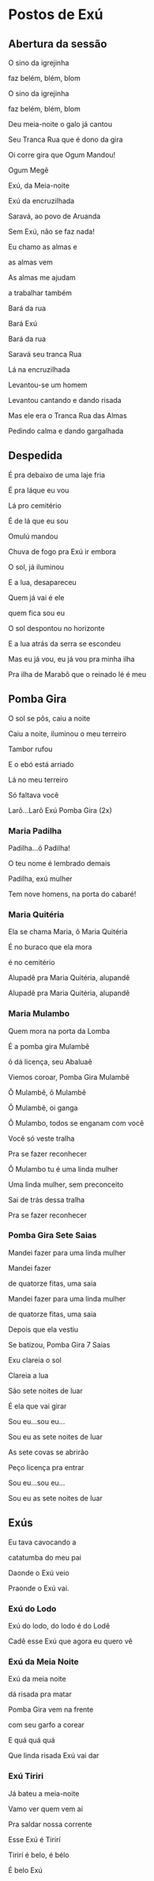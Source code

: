 Postos de Exú
===================

Abertura da sessão
-------------------

O sino da igrejinha

faz belém, blém, blom

O sino da igrejinha

faz belém, blém, blom

Deu meia-noite o galo já cantou

Seu Tranca Rua que é dono da gira

Oi corre gira que Ogum Mandou!

Ogum Megê

Exú, da Meia-noite

Exú da encruzilhada

Saravá, ao povo de Aruanda

Sem Exú, não se faz nada!

Eu chamo as almas e

as almas vem

As almas me ajudam

a trabalhar também

Bará da rua

Bará Exú

Bará da rua

Saravá seu tranca Rua

Lá na encruzilhada

Levantou-se um homem

Levantou cantando e dando risada

Mas ele era o Tranca Rua das Almas

Pedindo calma e dando gargalhada


Despedida
---

É pra debaixo de uma laje fria

É pra láque eu vou

Lá pro cemitério

É de lá que eu sou

Omulú mandou

Chuva de fogo pra Exú ir embora

O sol, já iluminou

E a lua, desapareceu

Quem já vai é ele

quem fica sou eu

O sol despontou no horizonte

E a lua atrás da serra se escondeu

Mas eu já vou, eu já vou pra minha ilha

Pra ilha de Marabô que o reinado lé é meu

Pomba Gira
---

O sol se pôs, caiu a noite

Caiu a noite, iluminou o meu terreiro

Tambor rufou

E o ebó está arriado

Lá no meu terreiro

Só faltava você

Larô...Larô Exú Pomba Gira (2x)

### Maria Padilha

Padilha...ô Padilha!

O teu nome é lembrado demais

Padilha, exú mulher

Tem nove homens, na porta do cabaré!

### Maria Quitéria

Ela se chama Maria, ô Maria Quitéria

É no buraco que ela mora

é no cemitério

Alupadê pra Maria Quitéria, alupandê

Alupadê pra Maria Quitéria, alupandê

### Maria Mulambo

Quem mora na porta da Lomba

É a pomba gira Mulambê

ô dá licença, seu Abaluaê

Viemos coroar, Pomba Gira Mulambê

Ô Mulambê, ô Mulambê

Ô Mulambê, oi ganga

Ô Mulambo, todos se enganam com você

Você só veste tralha

Pra se fazer reconhecer

Ô Mulambo tu é uma linda mulher

Uma linda mulher, sem preconceito

Sai de trás dessa tralha

Pra se fazer reconhecer

### Pomba Gira Sete Saias

Mandei fazer para uma linda mulher

Mandei fazer

de quatorze fitas, uma saia

Mandei fazer para uma linda mulher

de quatorze fitas, uma saia

Depois que ela vestiu

Se batizou, Pomba Gira 7 Saias

Exu clareia o sol

Clareia a lua

São sete noites de luar

É ela que vai girar

Sou eu...sou eu...

Sou eu as sete noites de luar

As sete covas se abrirão

Peço licença pra entrar

Sou eu...sou eu...

Sou eu as sete noites de luar

Exús
---

Eu tava cavocando a

catatumba do meu pai

Daonde o Exú veio

Praonde o Exú vai.

### Exú do Lodo

Exú do lodo, do lodo é do Lodê

Cadê esse Exú que agora eu quero vê

### Exú da Meia Noite

Exú da meia noite

dá risada pra matar

Pomba Gira vem na frente

com seu garfo a corear

E quá quá quá

Que linda risada Exú vai dar

### Exú Tiriri

Já bateu a meia-noite

Vamo ver quem vem aí

Pra saldar nossa corrente

Esse Exú é Tirirí

Tirirí é belo, é bélo

É belo Exú
